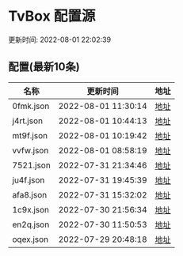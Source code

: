 
  # TvBox 配置源 

更新时间: 2022-08-01 22:02:39



## 配置(最新10条)

|   名称  | 更新时间  |地址  |
|  ----  | ----  |----  |
|  0fmk.json | 2022-08-01 11:30:14 |[地址](http://rfx0owuln.hn-bkt.clouddn.com/box/0fmk.json) |
|  j4rt.json | 2022-08-01 10:44:13 |[地址](http://rfx0owuln.hn-bkt.clouddn.com/box/j4rt.json) |
|  mt9f.json | 2022-08-01 10:19:42 |[地址](http://rfx0owuln.hn-bkt.clouddn.com/box/mt9f.json) |
|  vvfw.json | 2022-08-01 08:58:19 |[地址](http://rfx0owuln.hn-bkt.clouddn.com/box/vvfw.json) |
|  7521.json | 2022-07-31 21:34:46 |[地址](http://rfx0owuln.hn-bkt.clouddn.com/box/7521.json) |
|  ju4f.json | 2022-07-31 19:45:39 |[地址](http://rfx0owuln.hn-bkt.clouddn.com/box/ju4f.json) |
|  afa8.json | 2022-07-31 15:32:02 |[地址](http://rfx0owuln.hn-bkt.clouddn.com/box/afa8.json) |
|  1c9x.json | 2022-07-30 21:56:34 |[地址](http://rfx0owuln.hn-bkt.clouddn.com/box/1c9x.json) |
|  en2q.json | 2022-07-30 11:50:53 |[地址](http://rfx0owuln.hn-bkt.clouddn.com/box/en2q.json) |
|  oqex.json | 2022-07-29 20:48:18 |[地址](http://rfx0owuln.hn-bkt.clouddn.com/box/oqex.json) |
  
  